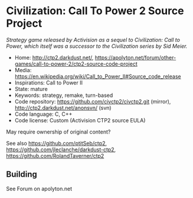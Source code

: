 # Civilization: Call To Power 2 Source Project

_Strategy game released by Activision as a sequel to Civilization: Call to Power, which itself was a successor to the Civilization series by Sid Meier._

- Home: http://ctp2.darkdust.net/, https://apolyton.net/forum/other-games/call-to-power-2/ctp2-source-code-project
- Media: https://en.wikipedia.org/wiki/Call_to_Power_II#Source_code_release
- Inspirations: Call to Power II
- State: mature
- Keywords: strategy, remake, turn-based
- Code repository: https://github.com/civctp2/civctp2.git (mirror), http://ctp2.darkdust.net/anonsvn/ (svn)
- Code language: C, C++
- Code license: Custom (Activision CTP2 source EULA)

May require ownership of original content?

See also https://github.com/ptitSeb/ctp2, https://github.com/jleclanche/darkdust-ctp2, https://github.com/RolandTaverner/ctp2

## Building

See Forum on apolyton.net
